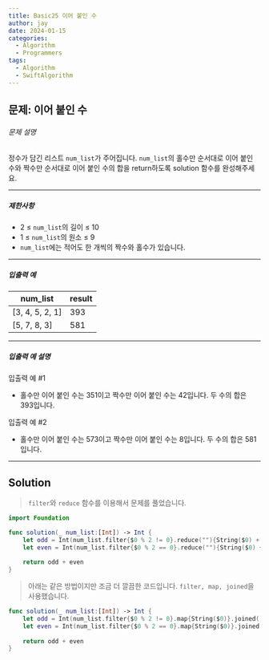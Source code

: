 ```yaml
---
title: Basic25 이어 붙인 수
author: jay
date: 2024-01-15
categories:
  - Algorithm
  - Programmers
tags:
  - Algorithm
  - SwiftAlgorithm
---
```

## 문제: 이어 붙인 수

###### 문제 설명

정수가 담긴 리스트 `num_list`가 주어집니다. `num_list`의 홀수만 순서대로 이어 붙인 수와 짝수만 순서대로 이어 붙인 수의 합을 return하도록 solution 함수를 완성해주세요.

---

##### 제한사항

- 2 ≤ `num_list`의 길이 ≤ 10
- 1 ≤ `num_list`의 원소 ≤ 9
- `num_list`에는 적어도 한 개씩의 짝수와 홀수가 있습니다.

---

##### 입출력 예

|num_list|result|
|---|---|
|[3, 4, 5, 2, 1]|393|
|[5, 7, 8, 3]|581|

---

##### 입출력 예 설명

입출력 예 #1

- 홀수만 이어 붙인 수는 351이고 짝수만 이어 붙인 수는 42입니다. 두 수의 합은 393입니다.

입출력 예 #2

- 홀수만 이어 붙인 수는 573이고 짝수만 이어 붙인 수는 8입니다. 두 수의 합은 581입니다.

---

## Solution

> `filter`와 `reduce` 함수를 이용해서 문제를 풀었습니다.

```swift
import Foundation

func solution(_ num_list:[Int]) -> Int {
    let odd = Int(num_list.filter{$0 % 2 != 0}.reduce(""){String($0) + String($1)}) ?? 0
    let even = Int(num_list.filter{$0 % 2 == 0}.reduce(""){String($0) + String($1)}) ?? 0
    
    return odd + even
}
```

> 아래는 같은 방법이지만 조금 더 깔끔한 코드입니다. `filter, map, joined`을 사용했습니다.

```swift
func solution(_ num_list:[Int]) -> Int {
    let odd = Int(num_list.filter{$0 % 2 != 0}.map{String($0)}.joined()) ?? 0
    let even = Int(num_list.filter{$0 % 2 == 0}.map{String($0)}.joined()) ?? 0
    
    return odd + even
}
```